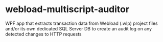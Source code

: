 # webload-multiscript-auditor
WPF app that extracts transaction data from Webload (.wlp) project files and/or its own dedicated SQL Server DB to create an audit log on any detected changes to HTTP requests
